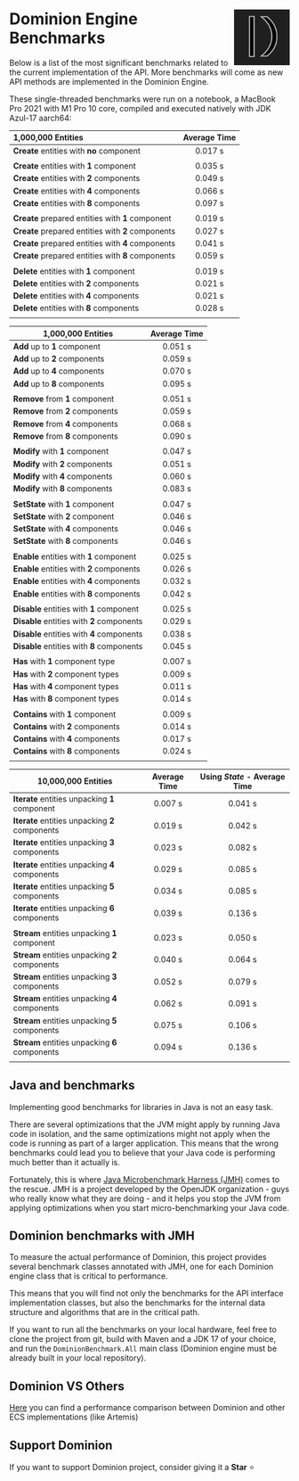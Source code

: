 # <img src="https://raw.githubusercontent.com/dominion-dev/dominion-dev.github.io/main/dominion-logo-square.png" align="right" width="100"> Dominion Engine Benchmarks

Below is a list of the most significant benchmarks related to the current implementation of the API. More benchmarks
will come as new API methods are implemented in the Dominion Engine.

These single-threaded benchmarks were run on a notebook, a MacBook Pro 2021 with M1 Pro 10 core, compiled and executed
natively with JDK Azul-17 aarch64:

| 1,000,000 Entities                                 | Average Time |
|:---------------------------------------------------|:------------:|
| **Create** entities with **no** component          |   0.017 s    |
|                                                    |              |
| **Create** entities with **1** component           |   0.035 s    |
| **Create** entities with **2** components          |   0.049 s    |
| **Create** entities with **4** components          |   0.066 s    |
| **Create** entities with **8** components          |   0.097 s    |
|                                                    |              |
| **Create** prepared entities with **1** component  |   0.019 s    |
| **Create** prepared entities with **2** components |   0.027 s    |
| **Create** prepared entities with **4** components |   0.041 s    |
| **Create** prepared entities with **8** components |   0.059 s    |
|                                                    |              |
| **Delete** entities with **1** component           |   0.019 s    |
| **Delete** entities with **2** components          |   0.021 s    |
| **Delete** entities with **4** components          |   0.021 s    |
| **Delete** entities with **8** components          |   0.028 s    |
|                                                    |              |

| 1,000,000 Entities                         | Average Time |
|--------------------------------------------|:------------:|
| **Add** up to **1** component              |   0.051 s    |
| **Add** up to **2** components             |   0.059 s    |
| **Add** up to **4** components             |   0.070 s    |
| **Add** up to **8** components             |   0.095 s    |
|                                            |              |
| **Remove** from **1** component            |   0.051 s    |
| **Remove** from **2** components           |   0.059 s    |
| **Remove** from **4** components           |   0.068 s    |
| **Remove** from **8** components           |   0.090 s    |
|                                            |              |
| **Modify** with **1** component            |   0.047 s    |
| **Modify** with **2** components           |   0.051 s    |
| **Modify** with **4** components           |   0.060 s    |
| **Modify** with **8** components           |   0.083 s    |
|                                            |              |
| **SetState** with **1** component          |   0.047 s    |
| **SetState** with **2** component          |   0.046 s    |
| **SetState** with **4** components         |   0.046 s    |
| **SetState** with **8** components         |   0.046 s    |
|                                            |              |
| **Enable** entities with **1** component   |   0.025 s    |
| **Enable** entities with **2** components  |   0.026 s    |
| **Enable** entities with **4** components  |   0.032 s    |
| **Enable** entities with **8** components  |   0.042 s    |
|                                            |              |
| **Disable** entities with **1** component  |   0.025 s    |
| **Disable** entities with **2** components |   0.029 s    |
| **Disable** entities with **4** components |   0.038 s    |
| **Disable** entities with **8** components |   0.045 s    |
|                                            |              |
| **Has** with **1** component type          |   0.007 s    |
| **Has** with **2** component types         |   0.009 s    |
| **Has** with **4** component types         |   0.011 s    |
| **Has** with **8** component types         |   0.014 s    |
|                                            |              |
| **Contains** with **1** component          |   0.009 s    |
| **Contains** with **2** components         |   0.014 s    |
| **Contains** with **4** components         |   0.017 s    |
| **Contains** with **8** components         |   0.024 s    |
|                                            |              |

| 10,000,000 Entities                             | Average Time | Using _State_ - Average Time |
|-------------------------------------------------|:------------:|:----------------------------:|
| **Iterate** entities unpacking **1** component  |   0.007 s    |           0.041 s            |
| **Iterate** entities unpacking **2** components |   0.019 s    |           0.042 s            |
| **Iterate** entities unpacking **3** components |   0.023 s    |           0.082 s            |
| **Iterate** entities unpacking **4** components |   0.029 s    |           0.085 s            |
| **Iterate** entities unpacking **5** components |   0.034 s    |           0.085 s            |
| **Iterate** entities unpacking **6** components |   0.039 s    |           0.136 s            |
|                                                 |              |                              |
| **Stream** entities unpacking **1** component   |   0.023 s    |           0.050 s            |
| **Stream** entities unpacking **2** components  |   0.040 s    |           0.064 s            |
| **Stream** entities unpacking **3** components  |   0.052 s    |           0.079 s            |
| **Stream** entities unpacking **4** components  |   0.062 s    |           0.091 s            |
| **Stream** entities unpacking **5** components  |   0.075 s    |           0.106 s            |
| **Stream** entities unpacking **6** components  |   0.094 s    |           0.136 s            |
|                                                 |              |                              |

## Java and benchmarks

Implementing good benchmarks for libraries in Java is not an easy task.

There are several optimizations that the JVM might apply by running Java code in isolation, and the same optimizations
might not apply when the code is running as part of a larger application. This means that the wrong benchmarks could
lead you to believe that your Java code is performing much better than it actually is.

Fortunately, this is where  [Java Microbenchmark Harness (JMH)](https://github.com/openjdk/jmh) comes to the rescue. JMH
is a project developed by the OpenJDK organization - guys who really know what they are doing - and it helps you stop
the JVM from applying optimizations when you start micro-benchmarking your Java code.

## Dominion benchmarks with JMH

To measure the actual performance of Dominion, this project provides several benchmark classes annotated with JMH, one
for each Dominion engine class that is critical to performance.

This means that you will find not only the benchmarks for the API interface implementation classes, but also the
benchmarks for the internal data structure and algorithms that are in the critical path.

If you want to run all the benchmarks on your local hardware, feel free to clone the project from git, build with Maven
and a JDK 17 of your choice, and run the `DominionBenchmark.All` main class (Dominion engine must be already built in
your local repository).

## Dominion VS Others

[Here](https://github.com/dominion-dev/dominion-ecs-java/tree/main/dominion-ecs-engine-benchmarks/OTHERS.md) you can
find a performance comparison between Dominion and other ECS implementations (like Artemis)

## Support Dominion

If you want to support Dominion project, consider giving it a **Star** ⭐️
